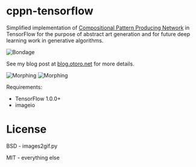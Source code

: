 # cppn-tensorflow

Simplified implementation of [Compositional Pattern Producing Network](https://en.wikipedia.org/wiki/Compositional_pattern-producing_network) in TensorFlow for the purpose of abstract art generation and for future deep learning work in generative algorithms.

![Bondage](https://cdn.rawgit.com/hardmaru/cppn-tensorflow/master/examples/tanh_anim_end.png)

See my blog post at [blog.otoro.net](http://blog.otoro.net/2016/03/25/generating-abstract-patterns-with-tensorflow/) for more details.

![Morphing](https://cdn.rawgit.com/hardmaru/cppn-tensorflow/master/examples/cppn.gif)
![Morphing](https://cdn.rawgit.com/hardmaru/cppn-tensorflow/master/examples/output.gif)

Requirements:
- TensorFlow 1.0.0+
- imageio

# License

BSD - images2gif.py

MIT - everything else
